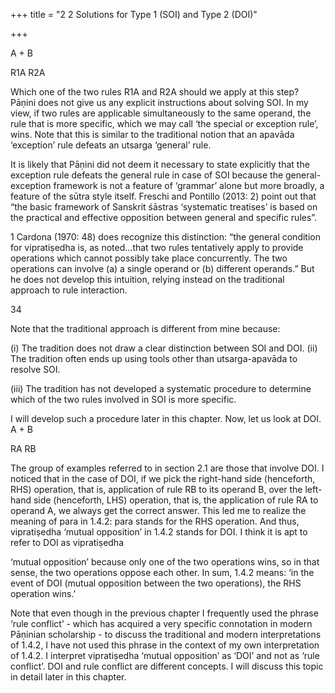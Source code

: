 +++
title = "2 2 Solutions for Type 1 (SOI) and Type 2 (DOI)"

+++

 A + B 

 R1A R2A 

Which one of the two rules R1A and R2A should we apply at this step? Pāṇini does not give us  any explicit instructions about solving SOI. In my view, if two rules are applicable  simultaneously to the same operand, the rule that is more specific, which we may call ‘the special or exception rule’, wins. Note that this is similar to the traditional notion that an  apavāda ‘exception’ rule defeats an utsarga ‘general’ rule.  

It is likely that Pāṇini did not deem it necessary to state explicitly that the exception rule defeats  the general rule in case of SOI because the general-exception framework is not a feature of  ‘grammar’ alone but more broadly, a feature of the sūtra style itself. Freschi and Pontillo (2013:  2) point out that “the basic framework of Sanskrit śāstras ‘systematic treatises’ is based on the  practical and effective opposition between general and specific rules”. 

1 Cardona (1970: 48) does recognize this distinction: “the general condition for vipratiṣedha is, as  noted…that two rules tentatively apply to provide operations which cannot possibly take place  concurrently. The two operations can involve (a) a single operand or (b) different operands.” But he  does not develop this intuition, relying instead on the traditional approach to rule interaction. 

34 

Note that the traditional approach is different from mine because: 

(i) The tradition does not draw a clear distinction between SOI and DOI. (ii) The tradition often ends up using tools other than utsarga-apavāda to resolve SOI.  

(iii) The tradition has not developed a systematic procedure to determine which of the two rules  involved in SOI is more specific.  

I will develop such a procedure later in this chapter. Now, let us look at DOI. A + B 

RA RB 

The group of examples referred to in section 2.1 are those that involve DOI. I noticed that in  the case of DOI, if we pick the right-hand side (henceforth, RHS) operation, that is, application  of rule RB to its operand B, over the left-hand side (henceforth, LHS) operation, that is, the  application of rule RA to operand A, we always get the correct answer. This led me to realize  the meaning of para in 1.4.2: para stands for the RHS operation. And thus, vipratiṣedha  ‘mutual opposition’ in 1.4.2 stands for DOI. I think it is apt to refer to DOI as vipratiṣedha 

‘mutual opposition’ because only one of the two operations wins, so in that sense, the two  operations oppose each other. In sum, 1.4.2 means: ‘in the event of DOI (mutual opposition  between the two operations), the RHS operation wins.’  

Note that even though in the previous chapter I frequently used the phrase ‘rule conflict’ - which has acquired a very specific connotation in modern Pāṇinian scholarship - to discuss the  traditional and modern interpretations of 1.4.2, I have not used this phrase in the context of my  own interpretation of 1.4.2. I interpret vipratiṣedha ‘mutual opposition’ as ‘DOI’ and not as  ‘rule conflict’. DOI and rule conflict are different concepts. I will discuss this topic in detail  later in this chapter. 

